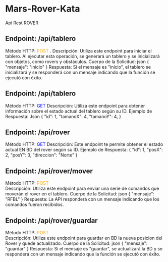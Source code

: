 # Mars-Rover-Kata

Api Rest ROVER 

 

## Endpoint: /api/tablero 

Método HTTP: <font color="orange">POST</font> .
Descripción: Utiliza este endpoint para iniciar el tablero. Al ejecutar esta operación, se generará un tablero y se inicializará con objetos, como rovers y obstáculos. 
Cuerpo de la Solicitud: 
json 
{ 
  "mensaje": "inicio" 
} 
Respuesta: 
Si el mensaje es "inicio", el tablero se inicializará y se responderá con un mensaje indicando que la función se ejecutó con éxito. 

 

## Endpoint: /api/tablero 

Método HTTP: <font color="blue">GET</font> 
Descripción: Utiliza este endpoint para obtener información sobre el estado actual del tablero según su ID. 
Ejemplo de Respuesta: 
Json 
{ 
  "id": 1, 
  "tamanoX": 4, 
  "tamanoY": 4, 
} 

## Endpoint: /api/rover

Método HTTP: <font color="blue">GET</font> 
Descripción: Este endpoint te permite obtener el estado actual EN BD del rover según su ID. 
Ejemplo de Respuesta: 
{ 
  "id": 1, 
  "posX": 2, 
  "posY": 3, 
  "direccion": "Norte" 
} 

## Endpoint: /api/rover/mover 

Método HTTP: <font color="orange">POST</font>  
Descripción: Utiliza este endpoint para enviar una serie de comandos que moverán el rover en el tablero. 
Cuerpo de la Solicitud: 
json 
{ 
  "mensaje": "RFBL" 
} 
Respuesta: 
La API responderá con un mensaje indicando que los comandos fueron recibidos. 
 

## Endpoint: /api/rover/guardar 

Método HTTP: <font color="orange">POST</font>  
Descripción: Utiliza este endpoint para guardar en BD la nueva posicion del Rover y quede actualizado. 
Cuerpo de la Solicitud: 
json 
{ 
  "mensaje": "guardar" 
} 
Respuesta: 
Si el mensaje es "guardar", se actualizará la BD y se responderá con un mensaje indicando que la función se ejecutó con éxito. 

 

 
